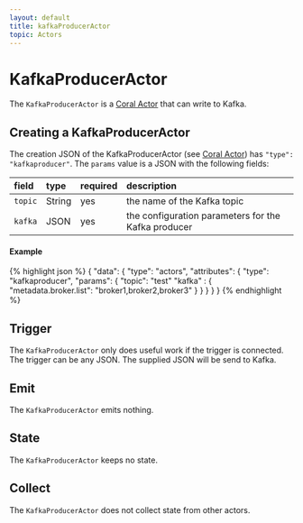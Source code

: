 ```yaml
---
layout: default
title: kafkaProducerActor
topic: Actors
---
```

<!--
   Licensed to the Apache Software Foundation (ASF) under one or more
   contributor license agreements.  See the NOTICE file distributed with
   this work for additional information regarding copyright ownership.
   The ASF licenses this file to You under the Apache License, Version 2.0
   (the "License"); you may not use this file except in compliance with
   the License.  You may obtain a copy of the License at

       http://www.apache.org/licenses/LICENSE-2.0

   Unless required by applicable law or agreed to in writing, software
   distributed under the License is distributed on an "AS IS" BASIS,
   WITHOUT WARRANTIES OR CONDITIONS OF ANY KIND, either express or implied.
   See the License for the specific language governing permissions and
   limitations under the License.
-->

# KafkaProducerActor
The `KafkaProducerActor` is a [Coral Actor](/coral/docs/Overview-Actors.html) that can write to Kafka.

## Creating a KafkaProducerActor
The creation JSON of the KafkaProducerActor (see [Coral Actor](/coral/docs/Overview-Actors.html)) has `"type": "kafkaproducer"`.
The `params` value is a JSON with the following fields:

field  | type | required | description
:----- | :---- | :--- | :------------
`topic` | String | yes| the name of the Kafka topic
`kafka` | JSON | yes | the configuration parameters for the Kafka producer

#### Example
{% highlight json %}
{
  "data": {
    "type": "actors",
    "attributes": {
      "type": "kafkaproducer",
      "params": {
        "topic": "test"
        "kafka" : {
          "metadata.broker.list": "broker1,broker2,broker3"
        }
      }
    }
  }
}
{% endhighlight %}

## Trigger
The `KafkaProducerActor` only does useful work if the trigger is connected.
The trigger can be any JSON. The supplied JSON will be send to Kafka.

## Emit
The `KafkaProducerActor` emits nothing.

## State
The `KafkaProducerActor` keeps no state.

## Collect
The `KafkaProducerActor` does not collect state from other actors.